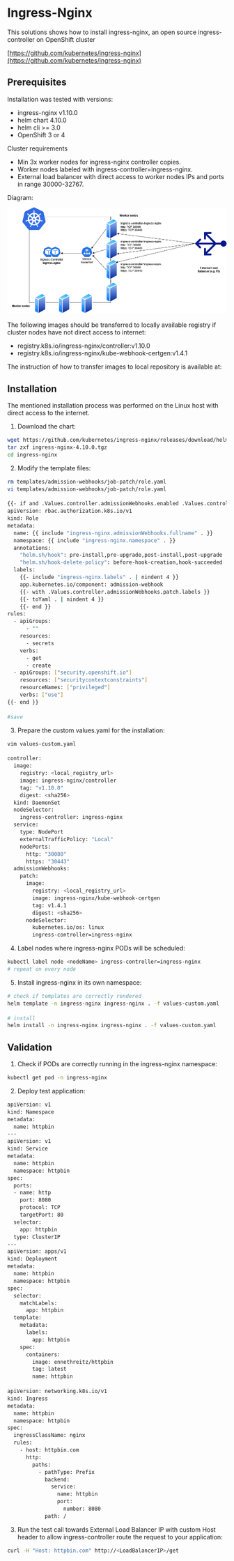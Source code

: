 # Ingress-Nginx

This solutions shows how to install ingress-nginx, an open source ingress-controller on OpenShift cluster

[https://github.com/kubernetes/ingress-nginx](https://github.com/kubernetes/ingress-nginx)

## Prerequisites

Installation was tested with versions:
- ingress-nginx v1.10.0
- helm chart 4.10.0
- helm cli >= 3.0
- OpenShift 3 or 4

Cluster requirements
- Min 3x worker nodes for ingress-nginx controller copies.
- Worker nodes labeled with ingress-controller=ingress-nginx.
- External load balancer with direct access to worker nodes IPs and ports in range 30000-32767.

Diagram:

![ingress-nginx schema](ingress-nginx-openshift.drawio.png "ingress-nginx")

The following images should be transferred to locally available registry if cluster nodes have not direct access to internet:
- registry.k8s.io/ingress-nginx/controller:v1.10.0
- registry.k8s.io/ingress-nginx/kube-webhook-certgen:v1.4.1

The instruction of how to transfer images to local repository is available at: 

## Installation

The mentioned installation process was performed on the Linux host with direct access to the internet.

1. Download the chart:

```bash
wget https://github.com/kubernetes/ingress-nginx/releases/download/helm-chart-4.10.0/ingress-nginx-4.10.0.tgz
tar zxf ingress-nginx-4.10.0.tgz
cd ingress-nginx
```

2. Modify the template files:

```bash
rm templates/admission-webhooks/job-patch/role.yaml
vi templates/admission-webhooks/job-patch/role.yaml

{{- if and .Values.controller.admissionWebhooks.enabled .Values.controller.admissionWebhooks.patch.enabled (not .Values.controller.admissionWebhooks.certManager.enabled) -}}
apiVersion: rbac.authorization.k8s.io/v1
kind: Role
metadata:
  name: {{ include "ingress-nginx.admissionWebhooks.fullname" . }}
  namespace: {{ include "ingress-nginx.namespace" . }}
  annotations:
    "helm.sh/hook": pre-install,pre-upgrade,post-install,post-upgrade
    "helm.sh/hook-delete-policy": before-hook-creation,hook-succeeded
  labels:
    {{- include "ingress-nginx.labels" . | nindent 4 }}
    app.kubernetes.io/component: admission-webhook
    {{- with .Values.controller.admissionWebhooks.patch.labels }}
    {{- toYaml . | nindent 4 }}
    {{- end }}
rules:
  - apiGroups:
      - ""
    resources:
      - secrets
    verbs:
      - get
      - create
  - apiGroups: ["security.openshift.io"]
	resources: ["securitycontextconstraints"]
	resourceNames: ["privileged"]
	verbs: ["use"]
{{- end }}

#save 
```

3. Prepare the custom values.yaml for the installation:

```bash
vim values-custom.yaml

controller:
  image:
    registry: <local_registry_url>
    image: ingress-nginx/controller
    tag: "v1.10.0"
    digest: <sha256>
  kind: DaemonSet
  nodeSelector:
    ingress-controller: ingress-nginx
  service:
    type: NodePort
    externalTrafficPolicy: "Local"
    nodePorts:
      http: "30080"
      https: "30443"
  admissionWebhooks:
    patch:
      image:
        registry: <local_registry_url>
        image: ingress-nginx/kube-webhook-certgen
        tag: v1.4.1
        digest: <sha256>
      nodeSelector:
        kubernetes.io/os: linux
		ingress-controller=ingress-nginx
```

4. Label nodes where ingress-nginx PODs will be scheduled:

```bash
kubectl label node <nodeName> ingress-controller=ingress-nginx
# repeat on every node
```

5. Install ingress-nginx in its own namespace:

```bash
# check if templates are correctly rendered
helm template -n ingress-nginx ingress-nginx . -f values-custom.yaml

# install
helm install -n ingress-nginx ingress-nginx . -f values-custom.yaml
```

## Validation

1. Check if PODs are correctly running in the ingress-nginx namespace:

```bash
kubectl get pod -n ingress-nginx
```

2. Deploy test application:

```bash
apiVersion: v1
kind: Namespace
metadata:
  name: httpbin
---
apiVersion: v1
kind: Service
metadata:
  name: httpbin
  namespace: httpbin
spec:
  ports:
  - name: http
    port: 8080
    protocol: TCP
    targetPort: 80
  selector:
    app: httpbin
  type: ClusterIP
---
apiVersion: apps/v1
kind: Deployment
metadata:
  name: httpbin
  namespace: httpbin
spec:
  selector:
    matchLabels:
      app: httpbin
  template:
    metadata:
      labels:
        app: httpbin
    spec:
      containers:
        image: ennethreitz/httpbin
		tag: latest
        name: httpbin

apiVersion: networking.k8s.io/v1
kind: Ingress
metadata:
  name: httpbin
  namespace: httpbin
spec:
  ingressClassName: nginx
  rules:
    - host: httpbin.com
      http:
        paths:
          - pathType: Prefix
            backend:
              service:
                name: httpbin
                port:
                  number: 8080
            path: /
```

3. Run the test call towards External Load Balancer IP with custom Host header to allow ingress-controller route the request to your application:

```bash
curl -H "Host: httpbin.com" http://<LoadBalancerIP>/get
```